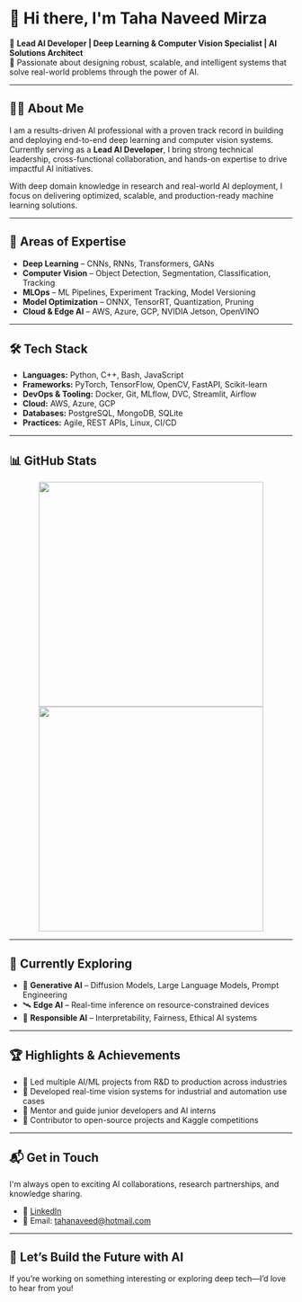 # 👋 Hi there, I'm Taha Naveed Mirza

🎯 **Lead AI Developer | Deep Learning & Computer Vision Specialist | AI Solutions Architect**  
📍 Passionate about designing robust, scalable, and intelligent systems that solve real-world problems through the power of AI.

---

## 👨‍💻 About Me

I am a results-driven AI professional with a proven track record in building and deploying end-to-end deep learning and computer vision systems. Currently serving as a **Lead AI Developer**, I bring strong technical leadership, cross-functional collaboration, and hands-on expertise to drive impactful AI initiatives.

With deep domain knowledge in research and real-world AI deployment, I focus on delivering optimized, scalable, and production-ready machine learning solutions.

---

## 🧩 Areas of Expertise

- **Deep Learning** – CNNs, RNNs, Transformers, GANs  
- **Computer Vision** – Object Detection, Segmentation, Classification, Tracking  
- **MLOps** – ML Pipelines, Experiment Tracking, Model Versioning  
- **Model Optimization** – ONNX, TensorRT, Quantization, Pruning  
- **Cloud & Edge AI** – AWS, Azure, GCP, NVIDIA Jetson, OpenVINO  

---

## 🛠️ Tech Stack

- **Languages:** Python, C++, Bash, JavaScript  
- **Frameworks:** PyTorch, TensorFlow, OpenCV, FastAPI, Scikit-learn  
- **DevOps & Tooling:** Docker, Git, MLflow, DVC, Streamlit, Airflow  
- **Cloud:** AWS, Azure, GCP  
- **Databases:** PostgreSQL, MongoDB, SQLite  
- **Practices:** Agile, REST APIs, Linux, CI/CD  

---

## 📊 GitHub Stats

<p align="center">
  <img src="https://github-readme-stats.vercel.app/api?username=tahanaveed97&count_private=true&show_icons=true&theme=highcontrast&hide=contribs,prs,issues" width="400" />
  <img src="https://github-readme-stats.vercel.app/api/top-langs?username=tahanaveed97&layout=compact&show_icons=true&theme=highcontrast" width="400" />
</p>

---

## 🧠 Currently Exploring

- 🤖 **Generative AI** – Diffusion Models, Large Language Models, Prompt Engineering  
- 🛰️ **Edge AI** – Real-time inference on resource-constrained devices  
- 🧭 **Responsible AI** – Interpretability, Fairness, Ethical AI systems  

---

## 🏆 Highlights & Achievements

- 🔹 Led multiple AI/ML projects from R&D to production across industries  
- 🔹 Developed real-time vision systems for industrial and automation use cases  
- 🔹 Mentor and guide junior developers and AI interns  
- 🔹 Contributor to open-source projects and Kaggle competitions  

---

## 📬 Get in Touch

I'm always open to exciting AI collaborations, research partnerships, and knowledge sharing.

- 🔗 [LinkedIn](https://www.linkedin.com/in/tahanaveedmirza)  
- 📧 Email: tahanaveed@hotmail.com  

---

## 🚀 Let’s Build the Future with AI

If you’re working on something interesting or exploring deep tech—I’d love to hear from you!

